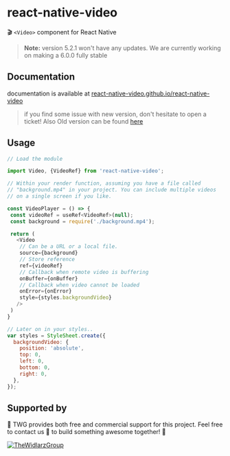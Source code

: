 # react-native-video
🎬 `<Video>` component for React Native

> **Note:** version 5.2.1 won't have any updates. We are currently working on making a 6.0.0 fully stable

## Documentation
documentation is available at [react-native-video.github.io/react-native-video](https://react-native-video.github.io/react-native-video/)

> if you find some issue with new version, don't hesitate to open a ticket! Also Old version can be found [here](https://github.com/react-native-video/react-native-video/tree/v6.0.0-alpha.8)

## Usage

```javascript
// Load the module

import Video, {VideoRef} from 'react-native-video';

// Within your render function, assuming you have a file called
// "background.mp4" in your project. You can include multiple videos
// on a single screen if you like.

const VideoPlayer = () => {
 const videoRef = useRef<VideoRef>(null);
 const background = require('./background.mp4');

 return (
   <Video 
    // Can be a URL or a local file.
    source={background}
    // Store reference  
    ref={videoRef}
    // Callback when remote video is buffering                                      
    onBuffer={onBuffer}
    // Callback when video cannot be loaded              
    onError={onError}               
    style={styles.backgroundVideo}
   />
 )
}

// Later on in your styles..
var styles = StyleSheet.create({
  backgroundVideo: {
    position: 'absolute',
    top: 0,
    left: 0,
    bottom: 0,
    right: 0,
  },
});
```

## Supported by
<p>
    📱 TWG provides both free and commercial support for this project. Feel free to contact us 🤝 to build something awesome together! 🚀
</p>
<a href="https://thewidlarzgroup.com/">
  <picture>
    <source media="(prefers-color-scheme: dark)" srcset="./docs/assets/baners/twg-dark.png" />
    <source media="(prefers-color-scheme: light)" srcset="./docs/assets/baners/twg-light.png" />
    <img alt="TheWidlarzGroup" src="./docs/assets/baners/twg-light-1.png" />
  </picture>
</a>